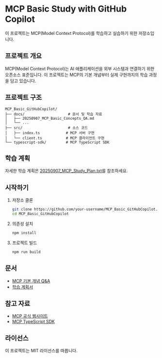 # MCP Basic Study with GitHub Copilot

이 프로젝트는 MCP(Model Context Protocol)를 학습하고 실습하기 위한 저장소입니다.

## 프로젝트 개요

MCP(Model Context Protocol)는 AI 애플리케이션을 외부 시스템과 연결하기 위한 오픈소스 표준입니다. 이 프로젝트는 MCP의 기본 개념부터 실제 구현까지의 학습 과정을 담고 있습니다.

## 프로젝트 구조

```
MCP_Basic_GitHubCopilot/
├── docs/                    # 문서 및 학습 자료
│   ├── 20250907_MCP_Basic_Concepts_QA.md
│   └── ...
├── src/                     # 소스 코드
│   ├── index.ts            # MCP 서버 구현
│   └── client.ts           # MCP 클라이언트 구현
└── typescript-sdk/         # MCP TypeScript SDK
```

## 학습 계획

자세한 학습 계획은 [20250907_MCP_Study_Plan.txt](20250907_MCP_Study_Plan.txt)를 참조하세요.

## 시작하기

1. 저장소 클론
   ```bash
   git clone https://github.com/your-username/MCP_Basic_GitHubCopilot.git
   cd MCP_Basic_GitHubCopilot
   ```

2. 의존성 설치
   ```bash
   npm install
   ```

3. 프로젝트 빌드
   ```bash
   npm run build
   ```

## 문서

- [MCP 기본 개념 Q&A](docs/20250907_MCP_Basic_Concepts_QA.md)
- [학습 계획서](20250907_MCP_Study_Plan.txt)

## 참고 자료

- [MCP 공식 웹사이트](https://modelcontextprotocol.io)
- [MCP TypeScript SDK](https://github.com/modelcontextprotocol/typescript-sdk)

## 라이선스

이 프로젝트는 MIT 라이선스를 따릅니다.
